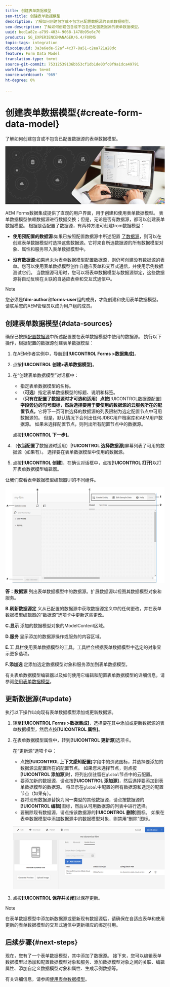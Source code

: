 ```yaml
---
title: 创建表单数据模型
seo-title: 创建表单数据模型
description: 了解如何创建包含或不包含已配置数据源的表单数据模型。
seo-description: 了解如何创建包含或不包含已配置数据源的表单数据模型。
uuid: bed1a82e-a799-4034-9068-1478b95e6c70
products: SG_EXPERIENCEMANAGER/6.4/FORMS
topic-tags: integration
discoiquuid: 3a3a6ede-52af-4c37-8a51-c2ea721a28dc
feature: Form Data Model
translation-type: tm+mt
source-git-commit: 75312539136bb53cf1db1de03fc0f9a1dca49791
workflow-type: tm+mt
source-wordcount: '969'
ht-degree: 0%

---
```



# 创建表单数据模型{#create-form-data-model}

了解如何创建包含或不包含已配置数据源的表单数据模型。

![](do-not-localize/data-integeration.png)

AEM Forms数据集成提供了直观的用户界面，用于创建和使用表单数据模型。 表单数据模型依赖数据源进行数据交换；但是，无论是否有数据源，都可以创建表单数据模型。 根据是否配置了数据源，有两种方法可创建from数据模型：

* **使用预配置的数据源**:如果已按照配置数据源中所述配置 [了数据源](/help/forms/using/configure-data-sources.md)，则可以在创建表单数据模型时选择这些数据源。它将来自所选数据源的所有数据模型对象、属性和服务带入表单数据模型中。

* **没有数据源**:如果尚未为表单数据模型配置数据源，则仍可创建没有数据源的表单。您可以使用表单数据模型创作自适应表单和交互式通信，并使用示例数据测试它们。 当数据源可用时，您可以将表单数据模型与数据源绑定，这些数据源将自动反映在关联的自适应表单和交互式通信中。

>[!NOTE]
>
>您必须是&#x200B;**fdm-author**&#x200B;和&#x200B;**forms-user**&#x200B;组的成员，才能创建和使用表单数据模型。 请联系您的AEM管理员以成为用户组的成员。

## 创建表单数据模型{#data-sources}

确保已按照[配置数据源](/help/forms/using/configure-data-sources.md)中所述配置要在表单数据模型中使用的数据源。 执行以下操作，根据配置的数据源创建表单数据模型：

1. 在AEM作者实例中，导航到&#x200B;**[!UICONTROL Forms >数据集成]**。
1. 点按&#x200B;**[!UICONTROL 创建>表单数据模型]**。
1. 在“创建表单数据模型”对话框中：

   * 指定表单数据模型的名称。
   * （**可选**）指定表单数据模型的标题、说明和标签。
   * （**只有在配置了数据源时才可选和适用）点按**[!UICONTROL &#x200B;数据源配置&#x200B;]**字段旁边的勾号图标，然后选择要用于要使用的数据源的云服务所在的配置节点。**&#x200B;它将下一页可供选择的数据源的列表限制为选定配置节点中可用数据源的。 但是，默认情况下会列出任何JDBC用户档案库和AEM用户数据源。 如果未选择配置节点，则列出所有配置节点中的数据源。

   点按&#x200B;**[!UICONTROL 下一步]**。

1. （**仅当配置了**&#x200B;数据源时适用）**[!UICONTROL 选择数据源]**&#x200B;屏幕列表了可用的数据源（如果有）。 选择要在表单数据模型中使用的数据源。
1. 点按&#x200B;**[!UICONTROL 创建]**，在确认对话框中，点按&#x200B;**[!UICONTROL 打开]**&#x200B;以打开表单数据模型编辑器。

让我们查看表单数据模型编辑器UI的不同组件。

![具有三个数据源的表单用户档案模型 — RESTful服务、AEM用户数据和RDBMS。](assets/fdm-ui.png)

**答：数据源** 列出表单数据模型中的数据源。扩展数据源以视图其数据模型对象和服务。

**B.刷新数据源定** 义从已配置的数据源中获取数据源定义中的任何更改，并在表单数据模型编辑器的“数据源”选项卡中更新这些更改。

**C.显示** 添加的数据模型对象的ModelContent区域。

**D.服务** 显示添加的数据源操作或服务的内容区域。

**E.工** 具栏使用表单数据模型的工具。工具栏会根据表单数据模型中选定的对象显示更多选项。

**F.添加选** 定添加选定数据模型对象和服务添加到表单数据模型。

有关表单数据模型编辑器以及如何使用它编辑和配置表单数据模型的详细信息，请参阅[使用表单数据模型](/help/forms/using/work-with-form-data-model.md)。

## 更新数据源{#update}

执行以下操作以向现有表单数据模型添加或更新数据源。

1. 转至&#x200B;**[!UICONTROL Forms >数据集成]**，选择要在其中添加或更新数据源的表单数据模型，然后点按&#x200B;**[!UICONTROL 属性]**。
1. 在表单数据模型属性中，转到&#x200B;**[!UICONTROL 更新源]**&#x200B;选项卡。

   在“更新源”选项卡中：

   * 点按&#x200B;**[!UICONTROL 上下文感知配置]**&#x200B;字段中的浏览图标，并选择要添加的数据源云配置所在的配置节点。 如果您未选择节点，则点按&#x200B;**[!UICONTROL 添加源]**&#x200B;时，将列出仅驻留在`global`节点中的云配置。
   * 要添加新的数据源，请点按&#x200B;**[!UICONTROL 添加源]**，然后选择要添加到表单数据模型的数据源。 将显示在`global`中配置的所有数据源和选定的配置节点（如果有）。
   * 要将现有数据源替换为同一类型的其他数据源，请点按数据源的&#x200B;**[!UICONTROL 编辑]**&#x200B;图标，然后从可用数据源的列表中进行选择。
   * 要删除现有数据源，请点按该数据源的&#x200B;**[!UICONTROL 删除]**&#x200B;图标。 如果在表单数据模型中添加数据源中的数据模型对象，则禁用“删除”图标。

   ![fdm-properties](assets/fdm-properties.png)

1. 点按&#x200B;**[!UICONTROL 保存并关闭]**&#x200B;以保存更新。

>[!NOTE]
>
>在表单数据模型中添加新数据源或更新现有数据源后，请确保在自适应表单和使用更新的表单数据模型的交互式通信中更新相应的绑定引用。

## 后续步骤{#next-steps}

现在，您有了一个表单数据模型，其中添加了数据源。 接下来，您可以编辑表单数据模型以添加和配置数据模型对象和服务、添加数据模型对象之间的关联、编辑属性、添加自定义数据模型对象和属性、生成示例数据等。

有关详细信息，请参阅[使用表单数据模型](/help/forms/using/work-with-form-data-model.md)。
